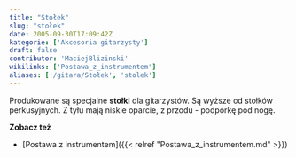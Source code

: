 ```yaml
---
title: "Stołek"
slug: "stołek"
date: 2005-09-30T17:09:42Z
kategorie: ['Akcesoria gitarzysty']
draft: false
contributor: 'MaciejBlizinski'
wikilinks: ['Postawa_z_instrumentem']
aliases: ['/gitara/Stołek', 'stolek']
---
```

Produkowane są specjalne **stołki** dla gitarzystów. Są wyższe od
stołków perkusyjnych. Z tyłu mają niskie oparcie, z przodu - podpórkę
pod nogę.

**Zobacz też**

  - [Postawa z instrumentem]({{< relref "Postawa_z_instrumentem.md" >}})

